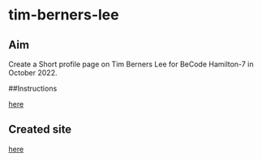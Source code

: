 # tim-berners-lee

## Aim
Create a Short profile page on Tim Berners Lee for BeCode Hamilton-7 in October 2022.

##Instructions

[here](https://github.com/becodeorg/LIE-Hamilton-7/blob/main/01-main-course/01-the-field/04-html/01-fundamentals/06-tim-berners-lee.md)

## Created site

[here](https://tripsj.github.io/tim-berners-lee)